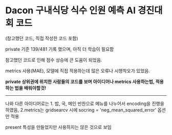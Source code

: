 # Dacon 구내식당 식수 인원 예측 AI 경진대회 코드
(참고했던 코드, 직접 작성한 코드 포함)

private 기준 139/481 기록 했으며, 아직 더 학습이 필요함

참고했던 코드로 인해 점수 상승에 큰 도움이 되었음.

metrics 사용(MAE), 모델에 직접 적용하는데 많은 오류나 시행착오가 있었음.

<strong>private 상위권에 위치한 사람들의 코드를 보며 아이디어나 metrics 사용하는법, 적용하는 법을 배워야할것!</strong>

---

나와 다른 아이디어로는 1. 밥, 국, 메인 반찬으로 메뉴를 나누어서 encoding을 진행을 하였음, 2.metrics는 gridsearcv 시에 socring = 'neg_mean_squared_error' 옵션만 적용

present 특성을 만들었지만 사용하지는 않은 것으로 보임
